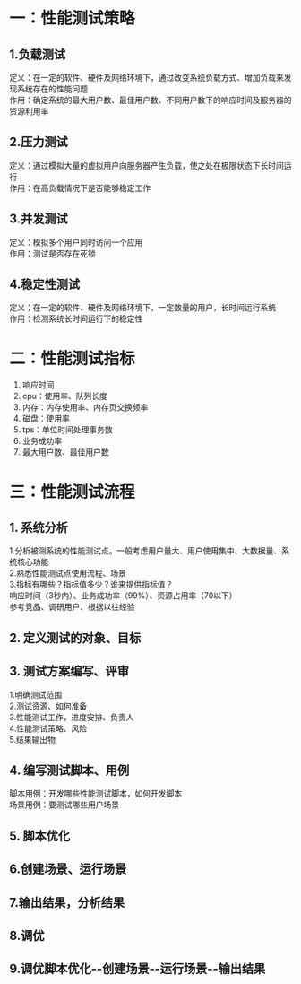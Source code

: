 # 一：性能测试策略
## 1.负载测试
定义：在一定的软件、硬件及网络环境下，通过改变系统负载方式、增加负载来发现系统存在的性能问题  
作用：确定系统的最大用户数、最佳用户数、不同用户数下的响应时间及服务器的资源利用率

## 2.压力测试
定义：通过模拟大量的虚拟用户向服务器产生负载，使之处在极限状态下长时间运行  
作用：在高负载情况下是否能够稳定工作
## 3.并发测试
定义：模拟多个用户同时访问一个应用  
作用：测试是否存在死锁
## 4.稳定性测试
定义；在一定的软件、硬件及网络环境下，一定数量的用户，长时间运行系统  
作用：检测系统长时间运行下的稳定性
# 二：性能测试指标
1. 响应时间
2. cpu：使用率、队列长度
3. 内存：内存使用率、内存页交换频率
4. 磁盘：使用率
5. tps：单位时间处理事务数
6. 业务成功率
7. 最大用户数、最佳用户数
# 三：性能测试流程
## 1. 系统分析   
1.分析被测系统的性能测试点。一般考虑用户量大、用户使用集中、大数据量、系统核心功能  
2.熟悉性能测试点使用流程、场景  
3.指标有哪些？指标值多少？谁来提供指标值？  
响应时间（3秒内）、业务成功率（99%）、资源占用率（70以下）  
参考竞品、调研用户、根据以往经验  
## 2. 定义测试的对象、目标
## 3. 测试方案编写、评审
1.明确测试范围  
2.测试资源、如何准备  
3.性能测试工作，进度安排、负责人  
4.性能测试策略、风险  
5.结果输出物
## 4. 编写测试脚本、用例
脚本用例：开发哪些性能测试脚本，如何开发脚本  
场景用例：要测试哪些用户场景
## 5. 脚本优化
## 6.创建场景、运行场景
## 7.输出结果，分析结果
## 8.调优
## 9.调优脚本优化--创建场景--运行场景--输出结果